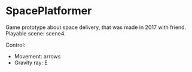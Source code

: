 # SpacePlatformer
Game prototype about space delivery, that was made in 2017 with friend. Playable scene: scene4.

Control:
- Movement: arrows
- Gravity ray: E
